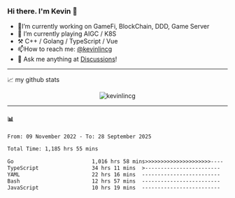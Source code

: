 ### Hi there. I'm Kevin 👋

- 🔭I’m currently working on GameFi, BlockChain, DDD, Game Server
- 🌱 I’m currently playing AIGC / K8S
-   :hammer_and_pick: C++ / Golang / TypeScript / Vue
- 📫How to reach me: [@kevinlincg](https://twitter.com/kevinlincg) 
-   :thought_balloon: Ask me anything at [Discussions](https://github.com/kevinlincg/kevinlincg/issues/new)!

---

📈 my github stats

<p align="center"> <img src="https://github-readme-stats-ouuan.vercel.app/api?username=kevinlincg&theme=dark&show_icons=true&count_private=true" alt="kevinlincg" />

---

#### :bar_chart: 

<!--START_SECTION:waka-->

```txt
From: 09 November 2022 - To: 28 September 2025

Total Time: 1,185 hrs 55 mins

Go                         1,016 hrs 58 mins>>>>>>>>>>>>>>>>>>>>>----   85.75 %
TypeScript                 34 hrs 11 mins  >------------------------   02.88 %
YAML                       22 hrs 16 mins  -------------------------   01.88 %
Bash                       12 hrs 57 mins  -------------------------   01.09 %
JavaScript                 10 hrs 19 mins  -------------------------   00.87 %
```

<!--END_SECTION:waka-->
